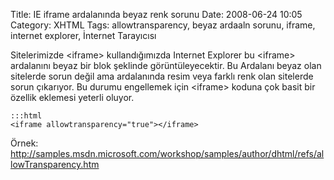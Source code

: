 Title: IE iframe ardalanında beyaz renk sorunu
Date: 2008-06-24 10:05
Category: XHTML
Tags: allowtransparency, beyaz ardaaln sorunu, iframe, internet explorer, İnternet Tarayıcısı

Sitelerimizde <iframe\> kullandığımızda Internet Explorer bu <iframe\>
ardalanını beyaz bir blok şeklinde görüntüleyecektir. Bu Ardalanı beyaz
olan sitelerde sorun değil ama ardalanında resim veya farklı renk olan
sitelerde sorun çıkarıyor. Bu durumu engellemek için <iframe\> koduna
çok basit bir özellik eklemesi yeterli oluyor.

	:::html
	<iframe allowtransparency="true"></iframe>

Örnek: http://samples.msdn.microsoft.com/workshop/samples/author/dhtml/refs/allowTransparency.htm
